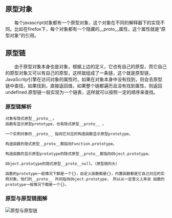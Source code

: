 
## 原型对象 ##

　　每个javascript对象都有一个原型对象，这个对象在不同的解释器下的实现不同。比如在firefox下，每个对象都有一个隐藏的__proto__属性，这个属性就是“原型对象”的引用。

## 原型链 ##

　　由于原型对象本身也是对象，根据上边的定义，它也有自己的原型，而它自己的原型对象又可以有自己的原型，这样就组成了一条链，这个就是原型链，JavaScritp引擎在访问对象的属性时，如果在对象本身中没有找到，则会去原型链中查找，如果找到，直接返回值，如果整个链都遍历且没有找到属性，则返回undefined.原型链一般实现为一个链表，这样就可以按照一定的顺序来查找。

### 原型链解析 ###
    
    对象有隐式原型__proto__。
    函数有显示原型prototype，也有隐式原型__proto__ 。
    
    一个实例对象的__proto__ 指向它对应的构造函数显示原型prototype。

    构造函数的隐式原型__proto__都指向Function.prototype。

    构造函数的显示原型prototype的隐式原型__proto__都指向Object.prototype。

    Object.prototype的隐式原型__proto__null。（原型链的头）
    
    函数的prototype一般情况下都是一个{}，自定义函数都是{}，内置函数都是它自己对应的实例对象。他们的__proto__ 共同指向Object.prototype， 所以从一定意义上来说 函数的prototype一般情况下都是一个{}。

### 原型与原型链图解 ###

![原型与原型链](http://i.imgur.com/luP6mDj.png)